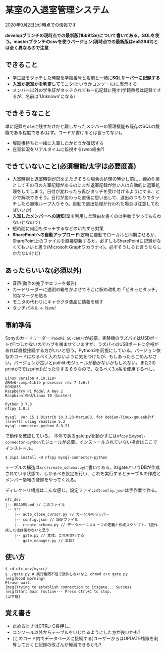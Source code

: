 # 某室の入退室管理システム

2020年9月2日(水)時点での情報です

**developブランチの現時点での最新版(1bb9f3e)について書いてある。SQLを使う。masterブランチのcsvを使うバージョン(現時点での最新版はea52942)とは全く異なるので注意**

## できること

- 学生証をタッチした時間を学籍番号と名前と一緒に**SQLサーバーに記録する**
- **入室か退室かを判定して**モニタ(というかコンソール)に表示する
- メンバー以外の学生証がタッチされても一応記録に残す(学籍番号は記録できるが、名前は'Unknown'になる)

## できそうなこと

単に記録をcsvに残すだけだと難しかったメンバーの管理機能も既存のSQLの機能である程度できる(はず。コードが書けるとは言ってない)。

- 解錠権持ちと一緒に入室したかどうか確認する
- 在室状況をリアルタイムに監視する(web経由?)

## できていないこと(必須機能/太字は必要度高)

- 入室時刻と退室時刻が日をまたぎそうな場合の処理(0時少し前に、締め作業としてその日の入室記録があるのにまだ退室記録が無い人は自動的に退室処理をしてしまう。日付が変わったら再びタッチを受け付けるようにする、とかで解決できそう。日付が変わった直後に思い出して、退出のつもりでタッチしたら無限ループ入りそう。自動で退出処理が行われた場合は注意してればいいか)
- **入室したメンバーへの通知**(室を利用した理由を書くのは手動でやってもらわないとなので)
- 短時間に何回もタッチするなどのいたずら対策
- **SharePointへの自動アップロード**(定時に自動でローカルと同期させるか、SharePoint上のファイルを直接更新するか。必ずしもSharePointに記録がなくてもいいと思う(Microsoft Graphワカラナイ)。必ずそうしろと言うならしかたないけど)

## あったらいいな(必須以外)

- 音声(動作の完了やエラーを報告)
- カードリーダーに透明の箱をかぶせてそこに駅の改札の「ピタっとタッチ」的なマークを貼る
- モニタの代わりにキャラクタ液晶に情報を映す
- タッチパネル <- New!

## 事前準備

Sonyのカードリーダー `PaSoRi SC-360/P`が必要。実験機のラズパイはUSBポートが1つしかないのでハブを噛ませていますが、ラズパイのUSBポートに余裕があれば直接接続する方がいいと思う。Python3を前提にしている。バージョン依存のコードはなるべく入れないように気をつけたが、もしあったらごめんなさい。バージョンが古いとpathlibモジュールが動かないかもしれない。また2のprintが3ではprint()だったりするそうなので、なるべく3.x系を使用するべし。

```
Linux version 4.19.118+
ARMv6-compatible processor rev 7 (v6l)
BCM2835
Raspberry Pi Model A Rev 2
Raspbian GNU/Linux 10 (buster)

Python 3.7.3
nfcpy 1.0.3

mysql  Ver 15.1 Distrib 10.3.23-MariaDB, for debian-linux-gnueabihf (armv7l) using readline 5.2
mysql-connector-python 8.0.21
```

で動作を確認している。
本体であるgate.pyを動かすには`nfcpy`と`mysql-connector-python`モジュールが必要。インストールされていない場合はここでインストール。

```
$ pip3 install -U nfcpy mysql-connector-python
```

テーブルの構造は`src/create_schema.py`に書いてある。itsgateというDBが作成されている状態で、しかるべき設定を行い、これを実行するとテーブルの作成とメンバー情報の登録をやってくれる。


ディレクトリ構成はこんな感じ。設定ファイルの`config.json`は手作業で作る。

```
nfc_dev
|-- README.md // このファイル
`-- src
    |-- auto_close_cursor.py // カーソルのラッパー
    |-- config.json // 設定ファイル
    |-- create_schema.py // データベーススキーマの定義と作成スクリプト。1度作成した後は使わないと思う
    |-- gate.py // 本体。これを実行する
    `-- gate_manager.py // 本体2
```

## 使い方

```
$ cd nfc_dev/mysrc/
$ ./gate.py # 実行権限不足で動作しないなら chmod o+x gate.py
[msg]Good morning!
Please wait.
[msg]Trying to establish connection to itsgate... Success
[msg]Start main routine--- Press Ctrl+C to stop.
(以下略)
```

## 覚え書き

- 止めるときはCTRL+C長押し。
- コンソール以外からテーブルをいじれるようにした方が良いかも?
- (このコード内でデータベースに接続する)ユーザーからはUPDATE権限を剥奪しておくと記録の改ざんが軽減できるかも?

